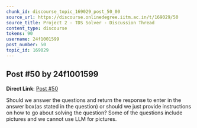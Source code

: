 ```yaml
---
chunk_id: discourse_topic_169029_post_50_00
source_url: https://discourse.onlinedegree.iitm.ac.in/t/169029/50
source_title: Project 2 - TDS Solver - Discussion Thread
content_type: discourse
tokens: 90
username: 24f1001599
post_number: 50
topic_id: 169029
---
```


## Post #50 by 24f1001599

**Direct Link**: [Post #50](https://discourse.onlinedegree.iitm.ac.in/t/169029/50)

Should we answer the questions and return the response to enter in the answer box(as stated in the question) or should we just provide instructions on how to go about solving the question? Some of the questions include pictures and we cannot use LLM for pictures.
